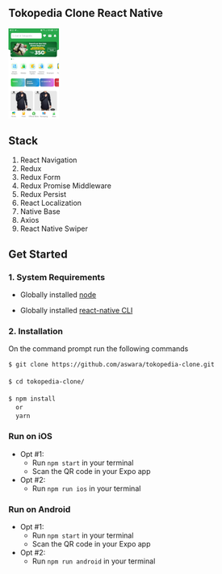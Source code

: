 
## Tokopedia Clone React Native

<img src="./screenshot/1.jpeg" width="100">

## Stack
1. React Navigation
2. Redux
3. Redux Form
4. Redux Promise Middleware
5. Redux Persist
6. React Localization
7. Native Base
8. Axios
9. React Native Swiper

## Get Started

### 1. System Requirements

* Globally installed [node](https://nodejs.org/en/)

* Globally installed [react-native CLI](https://facebook.github.io/react-native/docs/getting-started.html)


### 2. Installation

On the command prompt run the following commands

```sh
$ git clone https://github.com/aswara/tokopedia-clone.git

$ cd tokopedia-clone/

$ npm install
  or
  yarn
```

### Run on iOS

 * Opt #1:
 	* Run `npm start` in your terminal
	* Scan the QR code in your Expo app
 * Opt #2:
	* Run `npm run ios` in your terminal

### Run on Android

  * Opt #1:
	* Run `npm start` in your terminal
	* Scan the QR code in your Expo app
  * Opt #2:
	* Run `npm run android` in your terminal
